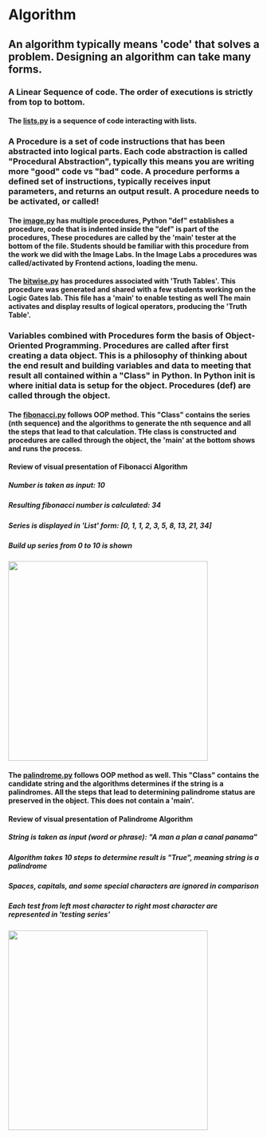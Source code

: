 # Algorithm
## An algorithm typically means 'code' that solves a problem.  Designing an algorithm can take many forms.

### A Linear Sequence of code.  The order of executions is strictly from top to bottom.
#### The [lists.py](https://github.com/nighthawkcoders/nighthawk_csp/blob/master/algorithm/lists.py) is a sequence of code interacting with lists.

### A Procedure is a set of code instructions that has been abstracted into logical parts.  Each code abstraction is called "Procedural Abstraction", typically this means you are writing more "good" code vs "bad" code.  A procedure performs a defined set of instructions, typically receives input parameters, and returns an output result.  A procedure needs to be activated, or called!
#### The [image.py](https://github.com/nighthawkcoders/nighthawk_csp/blob/master/algorithm/image.py) has multiple procedures, Python "def" establishes a procedure, code that is indented inside the "def" is part of the procedures, These procedures are called by the 'main' tester at the bottom of the file.  Students should be familiar with this procedure from the work we did with the  Image Labs.  In the Image Labs a procedures was called/activated by Frontend actions, loading the menu.
#### The [bitwise.py](https://github.com/nighthawkcoders/nighthawk_csp/blob/master/algorithm/bitwise.py) has procedures associated with 'Truth Tables'.  This procedure was generated and shared with a few students working on the Logic Gates lab.  This file has a 'main' to enable testing as well The main activates and display results of logical operators, producing the 'Truth Table'.

### Variables combined with Procedures form the basis of Object-Oriented Programming.  Procedures are called after first creating a data object.  This is a philosophy of thinking about the end result and building variables and data to meeting that result all contained within a "Class" in Python.   In Python __init__ is where initial data is setup for the object.  Procedures (def) are called through the object.
#### The [fibonacci.py](https://github.com/nighthawkcoders/nighthawk_csp/blob/master/algorithm/fibonacci.py) follows OOP method.  This "Class" contains the series (nth sequence) and the algorithms to generate the nth sequence and all the steps that lead to that calculation.  THe class is constructed and procedures are called through the object, the 'main' at the bottom shows and runs the process.

#### Review of visual presentation of Fibonacci Algorithm
##### Number is taken as input: 10
##### Resulting fibonacci number is calculated: 34
##### Series is displayed in 'List' form: [0, 1, 1, 2, 3, 5, 8, 13, 21, 34]
##### Build up series from 0 to 10 is shown
<img src="https://github.com/nighthawkcoders/nighthawk_csp/blob/master/algorithm/static/fibonacci.png" height="400" alt="">

#### The [palindrome.py](https://github.com/nighthawkcoders/nighthawk_csp/blob/master/algorithm/palindrome.py) follows OOP method as well.  This "Class" contains the candidate string and the algorithms determines if the string is a palindromes.   All the steps that lead to determining palindrome status are preserved in the object.  This does not contain a 'main'.

#### Review of visual presentation of Palindrome Algorithm
##### String is taken as input (word or phrase): "A man a plan a canal panama"
##### Algorithm takes 10 steps to determine result is "True", meaning string is a palindrome
##### Spaces, capitals, and some special characters are ignored in comparison
##### Each test from left most character to right most character are represented in 'testing series'
<img src="https://github.com/nighthawkcoders/nighthawk_csp/blob/master/algorithm/static/palindrome.png" height="400" alt="">
